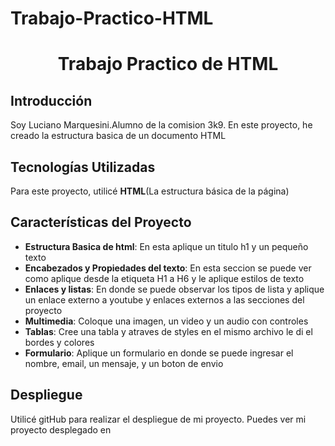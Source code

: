 # Trabajo-Practico-HTML
<div align="center">

# Trabajo Practico de HTML

</div>

## Introducción

Soy Luciano Marquesini.Alumno de la comision 3k9. 
En este proyecto, he creado la estructura basica de un documento HTML

## Tecnologías Utilizadas

Para este proyecto, utilicé **HTML**(La estructura básica de la página)

## Características del Proyecto

- **Estructura Basica de html**: En esta aplique un titulo h1 y un pequeño texto
- **Encabezados y Propiedades del texto**: En esta seccion se puede ver como aplique desde la etiqueta H1 a H6 y le aplique estilos de texto
- **Enlaces y listas**: En donde se puede observar los tipos de lista y aplique un enlace externo a youtube y enlaces externos a las secciones del proyecto
- **Multimedia**: Coloque una imagen, un video y un audio con controles
- **Tablas**: Cree una tabla y atraves de styles en el mismo archivo le di el bordes y colores
- **Formulario**: Aplique un formulario en donde se puede ingresar el nombre, email, un mensaje, y un boton de envio



## Despliegue

Utilicé gitHub para realizar el despliegue de mi proyecto. Puedes ver mi proyecto desplegado en 
